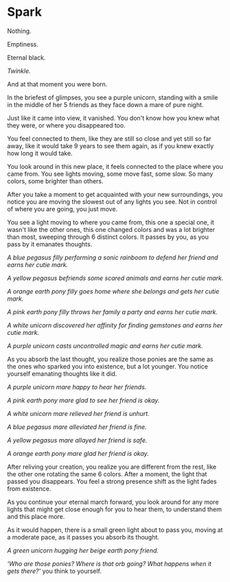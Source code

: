 # Spark

Nothing.

Emptiness.

Eternal black.

*Twinkle.*

And at that moment you were born.

In the briefest of glimpses, you see a purple unicorn, standing with a smile in the middle of her 5 friends as they face down a mare of pure night.

Just like it came into view, it vanished. You don't know how you knew what they were, or where you disappeared too. 

You feel connected to them, like they are still so close and yet still so far away, like it would take 9 years to see them again, as if you knew exactly how long it would take.

You look around in this new place, it feels connected to the place where you came from. You see lights moving, some move fast, some slow. So many colors, some brighter than others.

After you take a moment to get acquainted with your new surroundings, you notice you are moving the slowest out of any lights you see. Not in control of where you are going, you just move.

You see a light moving to where you came from, this one a special one, it wasn't like the other ones, this one changed colors and was a lot brighter than most, sweeping through 6 distinct colors. It passes by you, as you pass by it emanates thoughts.

*A blue pegasus filly performing a sonic rainboom to defend her friend and earns her cutie mark.*

*A yellow pegasus befriends some scared animals and earns her cutie mark.*

*A orange earth pony filly goes home where she belongs and gets her cutie mark.*

*A pink earth pony filly throws her family a party and earns her cutie mark.*

*A white unicorn discovered her affinity for finding gemstones and earns her cutie mark.*

*A purple unicorn casts uncontrolled magic and earns her cutie mark.*

As you absorb the last thought, you realize those ponies are the same as the ones who sparked you into existence, but a lot younger. You notice yourself emanating thoughts like it did.

*A purple unicorn mare happy to hear her friends.*

*A pink earth pony mare glad to see her friend is okay.*

*A white unicorn mare relieved her friend is unhurt.*

*A blue pegasus mare alleviated her friend is fine.*

*A yellow pegasus mare allayed her friend is safe.*

*A orange earth pony mare glad her friend is okay.*

After reliving your creation, you realize you are different from the rest, like the other one rotating the same 6 colors. After a moment, the light that passed you disappears. You feel a strong presence shift as the light fades from existence.

As you continue your eternal march forward, you look around for any more lights that might get close enough for you to hear them, to understand them and this place more.

As it would happen, there is a small green light about to pass you, moving at a moderate pace, as it passes you absorb its thought.

*A green unicorn hugging her beige earth pony friend.*

*'Who are those ponies? Where is that orb going? What happens when it gets there?'* you think to yourself.

